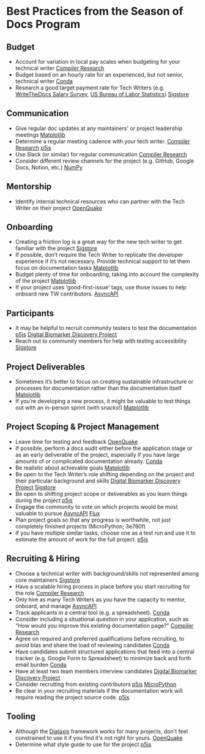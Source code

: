 # Best Practices from the Season of Docs Program

## Budget
* Account for variation in local pay scales when budgeting for your technical writer [Compiler Research](https://compiler-research.org/assets/docs/gsod_casestudy_2023.pdf)
* Budget based on an hourly rate for an experienced, but not senior, technical writer [Conda](https://github.com/conda-incubator/conda-dot-org/discussions/168)
* Research a good target payment rate for Tech Writers (e.g. [WriteTheDocs Salary Survey](https://www.writethedocs.org/surveys/index.html), [US Bureau of Labor Statistics](https://www.bls.gov/oes/current/oes273042.htm))  [Sigstore](https://github.com/sigstore/docs/wiki/Sigstore-Google-Season-of-Docs-2023-Case-Study)

## Communication
* Give regular doc updates at any maintainers' or project leadership meetings [Matplotlib](https://docs.google.com/document/d/1UxuvoPUh9CPyxyc_bxJ398di-WJJNB7mJQMVrhPD6_E/edit)
* Determine a regular meeting cadence with your tech writer. [Compiler Research](https://compiler-research.org/assets/docs/gsod_casestudy_2023.pdf) [p5js](https://docs.google.com/document/d/1CUdWiUtPJ66seFq_X_nwFUcUnow2eH8Sl2am_HFnm0E/edit)
* Use Slack (or similar) for regular communication [Compiler Research](https://compiler-research.org/assets/docs/gsod_casestudy_2023.pdf)
* Consider different review channels for the project (e.g. GitHub, Google Docs, Notion, etc.) [NumPy](https://github.com/numpy/numpy/wiki/Google-Season-of-Docs-2023:-NumPy-case-study)

## Mentorship
* Identify internal technical resources who can partner with the Tech Writer on their project [OpenQuake](https://docs.google.com/document/d/191xaDUmcoR2sx8VuYVB1mVwrFuD0br685cK0sdmPrb4/edit#heading=h.p1qoh7shayvf)
    
## Onboarding
* Creating a friction log is a great way for the new tech writer to get familiar with the project [Sigstore](https://github.com/sigstore/docs/wiki/Sigstore-Google-Season-of-Docs-2023-Case-Study)
* If possible, don’t require the Tech Writer to replicate the developer experience if it’s not necessary. Provide technical support to let them focus on documentation tasks [Matplotlib](https://docs.google.com/document/d/1UxuvoPUh9CPyxyc_bxJ398di-WJJNB7mJQMVrhPD6_E/edit)
* Budget plenty of time for onboarding, taking into account the complexity of the project [Matplotlib](https://docs.google.com/document/d/1UxuvoPUh9CPyxyc_bxJ398di-WJJNB7mJQMVrhPD6_E/edit)
* If your project uses 'good-first-issue' tags, use those issues to help onboard new TW contributors. [AsyncAPI](https://github.com/orgs/asyncapi/discussions/961)

## Participants
* It may be helpful to recruit community testers to test the documentation [p5js](https://docs.google.com/document/d/1CUdWiUtPJ66seFq_X_nwFUcUnow2eH8Sl2am_HFnm0E/edit) [Digital Biomarker Discovery Project](https://docs.google.com/document/d/1eJb7kUmn7jBnDrXE6rz2Egt_mhO8tqj0MQbrti9mofU/edit)
* Reach out to community members for help with testing accessibility [Sigstore](https://github.com/sigstore/docs/wiki/Sigstore-Google-Season-of-Docs-2023-Case-Study)

## Project Deliverables
* Sometimes it’s better to focus on creating sustainable infrastructure or processes for documentation rather than the documentation itself [Matplotlib](https://docs.google.com/document/d/1UxuvoPUh9CPyxyc_bxJ398di-WJJNB7mJQMVrhPD6_E/edit)
* If you’re developing a new process, it might be valuable to test things out with an in-person sprint (with snacks!) [Matplotlib](https://docs.google.com/document/d/1UxuvoPUh9CPyxyc_bxJ398di-WJJNB7mJQMVrhPD6_E/edit)

## Project Scoping & Project Management
* Leave time for testing and feedback [OpenQuake](https://docs.google.com/document/d/191xaDUmcoR2sx8VuYVB1mVwrFuD0br685cK0sdmPrb4/edit#heading=h.p1qoh7shayvf)
* If possible, perform a docs audit either before the application stage or as an early deliverable of the project, especially if you have large amounts of or complicated documentation already. [Conda](https://github.com/conda-incubator/conda-dot-org/discussions/168)
* Be realistic about achievable goals [Matplotlib](https://docs.google.com/document/d/1UxuvoPUh9CPyxyc_bxJ398di-WJJNB7mJQMVrhPD6_E/edit)
* Be open to the Tech Writer’s role shifting depending on the project and their particular background and skills [Digital Biomarker Discovery Project](https://docs.google.com/document/d/1eJb7kUmn7jBnDrXE6rz2Egt_mhO8tqj0MQbrti9mofU/edit) [Sigstore](https://github.com/sigstore/docs/wiki/Sigstore-Google-Season-of-Docs-2023-Case-Study)
* Be open to shifting project scope or deliverables as you learn things during the project [p5js](https://docs.google.com/document/d/1CUdWiUtPJ66seFq_X_nwFUcUnow2eH8Sl2am_HFnm0E/edit)
* Engage the community to vote on which projects would be most valuable to pursue [AsyncAPI](https://github.com/orgs/asyncapi/discussions/961) [Flux](https://docs.google.com/document/d/1Z5JL5lx2s-I_KWLfXLHGVO7UlfSd0qwF4jpQ3-OtoSg/edit#heading=h.6r1pm5b15g4b)
* Plan project goals so that any progress is worthwhile, not just completely finished projects (MicroPython; 3e780f)
* If you have multiple similar tasks, choose one as a test run and use it to estimate the amount of work for the full project. [p5js](https://docs.google.com/document/d/1CUdWiUtPJ66seFq_X_nwFUcUnow2eH8Sl2am_HFnm0E/edit)

## Recruiting & Hiring
* Choose a technical writer with background/skills not represented among core maintainers [Sigstore](https://github.com/sigstore/docs/wiki/Sigstore-Google-Season-of-Docs-2023-Case-Study)
* Have a scalable hiring process in place before you start recruiting for the role [Compiler Research](https://compiler-research.org/assets/docs/gsod_casestudy_2023.pdf)
* Only hire as many Tech Writers as you have the capacity to mentor, onboard, and manage [AsyncAPI](https://github.com/orgs/asyncapi/discussions/961)
* Track applicants in a central tool (e.g. a spreadsheet). [Conda](https://github.com/conda-incubator/conda-dot-org/discussions/168)
* Consider including a situational question in your application, such as “How would you improve this existing documentation page?” [Compiler Research](https://compiler-research.org/assets/docs/gsod_casestudy_2023.pdf)
* Agree on required and preferred qualifications before recruiting, to avoid bias and share the load of reviewing candidates [Conda](https://github.com/conda-incubator/conda-dot-org/discussions/168)
* Have candidates submit structured applications that feed into a central tracker (e.g. Google Form to Spreadsheet) to minimize back and forth email burden [Conda](https://github.com/conda-incubator/conda-dot-org/discussions/168)
* Have at least two team members interview candidates [Digital Biomarker Discovery Project](https://docs.google.com/document/d/1eJb7kUmn7jBnDrXE6rz2Egt_mhO8tqj0MQbrti9mofU/edit)
* Consider recruiting from existing contributors [p5js](https://docs.google.com/document/d/1CUdWiUtPJ66seFq_X_nwFUcUnow2eH8Sl2am_HFnm0E/edit) [MicroPython](https://micropython.org/resources/publish/MicroPython_Season_of_Docs__2023_Case_Study.pdf)
* Be clear in your recruiting materials if the documentation work will require reading the project source code. [p5js](https://docs.google.com/document/d/1CUdWiUtPJ66seFq_X_nwFUcUnow2eH8Sl2am_HFnm0E/edit)

## Tooling
* Although the [Diataxis](https://diataxis.fr/) framework works for many projects, don't feel constrained to use it if you find it's not right for yours. [OpenQuake](https://docs.google.com/document/d/191xaDUmcoR2sx8VuYVB1mVwrFuD0br685cK0sdmPrb4/edit#heading=h.p1qoh7shayvf)
* Determine what style guide to use for the project [p5js](https://docs.google.com/document/d/1CUdWiUtPJ66seFq_X_nwFUcUnow2eH8Sl2am_HFnm0E/edit)